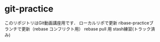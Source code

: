 # git-practice
このリポジトリはGit動画講座用です．
ローカルリポで更新
ribase-practiceブランチで更新（rebase コンフリクト用）
rebase pull 用
stash練習(トラック済み)
